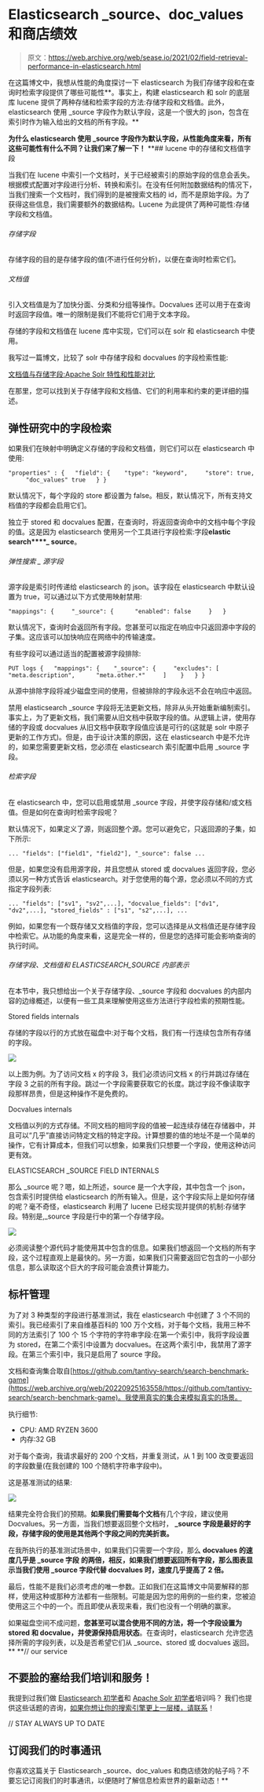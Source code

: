 # Elasticsearch _source、doc_values 和商店绩效

> 原文：<https://web.archive.org/web/sease.io/2021/02/field-retrieval-performance-in-elasticsearch.html>

在这篇博文中，我想从性能的角度探讨一下 elasticsearch 为我们存储字段和在查询时检索字段提供了哪些可能性**。事实上，构建 elasticsearch 和 solr 的底层库 lucene 提供了两种存储和检索字段的方法:存储字段和文档值。此外，elasticsearch 使用 _source 字段作为默认字段，这是一个很大的 json，包含在索引时作为输入给出的文档的所有字段。**

 **为什么 elasticsearch 使用 _source 字段作为默认字段，从性能角度来看，所有这些可能性有什么不同？让我们来了解一下！**  **## lucene 中的存储和文档值字段

当我们在 lucene 中索引一个文档时，关于已经被索引的原始字段的信息会丢失。根据模式配置对字段进行分析、转换和索引。在没有任何附加数据结构的情况下，当我们搜索一个文档时，我们得到的是被搜索文档的 id，而不是原始字段。为了获得这些信息，我们需要额外的数据结构。Lucene 为此提供了两种可能性:存储字段和文档值。

###### 存储字段

存储字段的目的是存储字段的值(不进行任何分析)，以便在查询时检索它们。

###### 文档值

引入文档值是为了加快分面、分类和分组等操作。Docvalues 还可以用于在查询时返回字段值。唯一的限制是我们不能将它们用于文本字段。

存储的字段和文档值在 lucene 库中实现，它们可以在 solr 和 elasticsearch 中使用。

我写过一篇博文，比较了 solr 中存储字段和 docvalues 的字段检索性能:

[文档值与存储字段:Apache Solr 特性和性能对比](https://web.archive.org/web/20220925163558/https://sease.io/2021/02/field-retrieval-performance-in-elasticsearch.html)

在那里，您可以找到关于存储字段和文档值、它们的利用率和约束的更详细的描述。

## 弹性研究中的字段检索

如果我们在映射中明确定义存储的字段和文档值，则它们可以在 elasticsearch 中使用:

`"properties" : {
  "field": {
   "type": "keyword",
    "store": true,
     "doc_values" true
  }
}`

默认情况下，每个字段的 store 都设置为 false。相反，默认情况下，所有支持文档值的字段都会启用它们。

独立于 stored 和 docvalues 配置，在查询时，将返回查询命中的文档中每个字段的值。这是因为 elasticsearch 使用另一个工具进行字段检索:字段**elastic search****_ source**。

###### 弹性搜索 _ 源字段

源字段是索引时传递给 elasticsearch 的 json。该字段在 elasticsearch 中默认设置为 true，可以通过以下方式使用映射禁用:

`"mappings": {
    "_source": {
     "enabled": false
    }
  }`

默认情况下，查询时会返回所有字段。您甚至可以指定在响应中只返回源中字段的子集。这应该可以加快响应在网络中的传输速度。

有些字段可以通过适当的配置被源字段排除:

`PUT logs
{
  "mappings": {
   "_source": {
    "excludes": [
     "meta.description",
     "meta.other.*"
    ]
   }
  }
}`

从源中排除字段将减少磁盘空间的使用，但被排除的字段永远不会在响应中返回。



禁用 elasticsearch _source 字段将无法更新文档，除非从头开始重新编制索引。事实上，为了更新文档，我们需要从旧文档中获取字段的值。从逻辑上讲，使用存储的字段或 docvalues 从旧文档中获取字段值应该是可行的(这就是 solr 中原子更新的工作方式)。但是，由于设计决策的原因，这在 elasticsearch 中是不允许的，如果您需要更新文档，您必须在 elasticsearch 索引配置中启用 _source 字段。

###### 检索字段

在 elasticsearch 中，您可以启用或禁用 _source 字段，并使字段存储和/或文档值。但是如何在查询时检索字段呢？



默认情况下，如果定义了源，则返回整个源。您可以避免它，只返回源的子集，如下所示:

`...
"fields": ["field1", "field2"],
"_source": false
...`

但是，如果您没有启用源字段，并且您想从 stored 或 docvalues 返回字段，您必须以另一种方式告诉 elasticsearch。对于您使用的每个源，您必须以不同的方式指定字段列表:

`...
"fields": ["sv1", "sv2",...],
"docvalue_fields": ["dv1", "dv2",...],
"stored_fields" : ["s1", "s2",...],
...`

例如，如果您有一个既存储又文档值的字段，您可以选择是从文档值还是存储字段中检索它。从功能的角度来看，这是完全一样的，但是您的选择可能会影响查询的执行时间。

###### 存储字段、文档值和 ELASTICSEARCH_SOURCE 内部表示

在本节中，我只想给出一个关于存储字段、_source 字段和 docvalues 的内部内容的边缘概述，以便有一些工具来理解使用这些方法进行字段检索的预期性能。

Stored fields internals

存储的字段以行的方式放在磁盘中:对于每个文档，我们有一行连续包含所有存储的字段。

![](img/33015149f0223152cdd4d184e73819b7.png)

以上图为例。为了访问文档 x 的字段 3，我们必须访问文档 x 的行并跳过存储在字段 3 之前的所有字段。跳过一个字段需要获取它的长度。跳过字段不像读取字段那样昂贵，但是这种操作不是免费的。

Docvalues internals

文档值以列的方式存储。不同文档的相同字段的值被一起连续存储在存储器中，并且可以“几乎”直接访问特定文档的特定字段。计算想要的值的地址不是一个简单的操作，它有计算成本，但我们可以想象，如果我们只想要一个字段，使用这种访问更有效。

ELASTICSEARCH _SOURCE FIELD INTERNALS

那么 _source 呢？嗯，如上所述，source 是一个大字段，其中包含一个 json，包含索引时提供给 elasticsearch 的所有输入。但是，这个字段实际上是如何存储的呢？毫不奇怪，elasticsearch 利用了 lucene 已经实现并提供的机制:存储字段。特别是,_source 字段是行中的第一个存储字段。

![](img/eb0816ea8b7444d9203bf01c82cfd0ca.png)

必须阅读整个源代码才能使用其中包含的信息。如果我们想返回一个文档的所有字段，这个过程直观上是最快的。另一方面，如果我们只需要返回它包含的一小部分信息，那么读取这个巨大的字段可能会浪费计算能力。

## 标杆管理

为了对 3 种类型的字段进行基准测试，我在 elasticsearch 中创建了 3 个不同的索引。我已经索引了来自维基百科的 100 万个文档，对于每个文档，我用三种不同的方法索引了 100 个 15 个字符的字符串字段:在第一个索引中，我将字段设置为 stored，在第二个索引中设置为 docvalues。在这两个索引中，我禁用了源字段。在第三个索引中，我只是启用了 source 字段。

文档和查询集合取自[https://github.com/tantivy-search/search-benchmark-game](https://web.archive.org/web/20220925163558/https://github.com/tantivy-search/search-benchmark-game)。我使用真实的集合来模拟真实的场景。

执行细节:

*   CPU: AMD RYZEN 3600
*   内存:32 GB

对于每个查询，我请求最好的 200 个文档，并重复测试，从 1 到 100 改变要返回的字段数量(在我创建的 100 个随机字符串字段中)。

这是基准测试的结果:

![](img/a00bc0bcd1cd5cb2879b16241b1a0c70.png)

结果完全符合我们的预期。**如果我们需要每个文档**有几个字段，建议使用 Docvalues。另一方面，当我们想要返回整个文档时， **_source 字段是最好的字段，存储字段的使用是其他两个字段之间的完美折衷。**

在我所执行的基准测试场景中，如果我们只需要一个字段，那么 **docvalues 的速度几乎是 _source 字段** **的两倍，相反，如果我们想要返回所有字段，那么图表显示当我们使用 _source 字段代替 docvalues 时，速度几乎提高了 2 倍。**



最后，性能不是我们必须考虑的唯一参数。正如我们在这篇博文中简要解释的那样，使用这种或那种方法都有一些限制。可能是因为您的用例的一些约束，您被迫使用这三个中的一个。而且即使从表现来看，我们也没有一个明确的赢家。



如果磁盘空间不成问题，**您甚至可以混合使用不同的方法，将一个字段设置为 stored 和 docvalue，并使源保持启用状态**。在查询时，elasticsearch 允许您选择所需的字段列表，以及是否希望它们从 _source、stored 或 docvalues 返回。** **// our service

## 不要脸的塞给我们培训和服务！

我提到过我们做 [Elasticsearch 初学者](https://web.archive.org/web/20220925163558/https://sease.io/training/elasticsearch-trainings/elasticsearch-beginner-training)和 [Apache Solr 初学者](https://web.archive.org/web/20220925163558/https://sease.io/training/apache-solr-training/apache-solr-beginner-training)培训吗？
我们也提供这些话题的咨询，[如果你想让你的搜索引擎更上一层楼，请联系](https://web.archive.org/web/20220925163558/https://sease.io/contacts)！

// STAY ALWAYS UP TO DATE

## 订阅我们的时事通讯

你喜欢这篇关于 Elasticsearch _source、doc_values 和商店绩效的帖子吗？不要忘记订阅我们的时事通讯，以便随时了解信息检索世界的最新动态！**